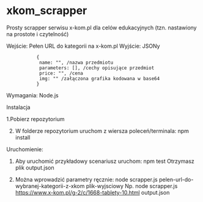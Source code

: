 # xkom_scrapper

Prosty scrapper serwisu x-kom.pl dla celów edukacyjnych (tzn. nastawiony na prostote i czytelność)

Wejście: Pełen URL do kategorii na x-kom.pl
Wyjście: JSONy

               {
                name: "", /nazwa przedmiotu
                parameters: [], /cechy opisujące przedmiot
                price: "", /cena
                img: "" /załączona grafika kodowana w base64
               }
 
Wymagania:
Node.js

Instalacja

1.Pobierz repozytorium

2. W folderze repozytorium uruchom z wiersza poleceń/terminala:
  npm install
  
Uruchomienie:

1. Aby uruchomić przykładowy scenariusz uruchom:
  npm test
  Otrzymasz plik output.json

2. Można wprowadzić parametry ręcznie:
  node scrapper.js pelen-url-do-wybranej-kategorii-z-xkom plik-wyjsciowy
Np.
  node scrapper.js https://www.x-kom.pl/g-2/c/1668-tablety-10.html output.json
